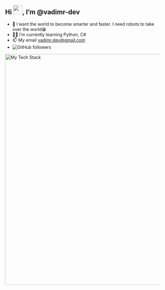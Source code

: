 ## Hi <img src="https://raw.githubusercontent.com/MartinHeinz/MartinHeinz/master/wave.gif" width="30px">, I’m @vadimr-dev
- 🧠 I want the world to become smarter and faster. I need robots to take over the world😁
- 👨‍💻 I’m currently learning Python, C#
- 📫 My email vadimr.dev@gmail.com
- <img alt="GitHub followers" src="https://img.shields.io/github/followers/vadimr-dev?style=social">
<img src="https://github-readme-tech-stack.vercel.app/api/cards?title=Tech&titleAlign=center&borderRadius=0&showBorder=false&lineHeight=9&lineCount=4&theme=github_dark&gap=0&line1=python,Python,49360a;HTML5,HTML,8002e6;CSS3,css,ffb80c;solidity,solidity,ebe0f3;.NET,.NET,82a7f9;&line2=mysql,mysql,dadacf;sqlite,sqlite,fdaf38;postgresql,postgresql,9d95f9;sqlalchemy,sqlalchemy,a00597;&line3=selenium,selenium,b25213;web3.py,web3.py,2ad51f;selenium,selenium,2b167b;flask,flask,40b43f;&line4=telegram,telegram%20api,7d9d28;discord,discord%20Api,643877;" alt="My Tech Stack" width=750px />
